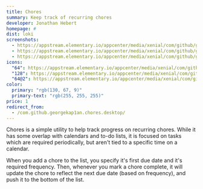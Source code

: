 ```yaml
---
title: Chores
summary: Keep track of recurring chores
developer: Jonathan Hebert
homepage: #
dist: loki
screenshots:
  - https://appstream.elementary.io/appcenter/media/xenial/com/github/georgekap1an.chores.desktop/8377510F66037DCA4AB8E2B27F7EAC96/screenshots/image-1_orig.png
  - https://appstream.elementary.io/appcenter/media/xenial/com/github/georgekap1an.chores.desktop/8377510F66037DCA4AB8E2B27F7EAC96/screenshots/image-2_orig.png
  - https://appstream.elementary.io/appcenter/media/xenial/com/github/georgekap1an.chores.desktop/8377510F66037DCA4AB8E2B27F7EAC96/screenshots/image-3_orig.png
icons:
  "64": https://appstream.elementary.io/appcenter/media/xenial/com/github/georgekap1an.chores.desktop/8377510F66037DCA4AB8E2B27F7EAC96/icons/64x64/com.github.georgekap1an.chores_com.github.georgekap1an.chores.png
  "128": https://appstream.elementary.io/appcenter/media/xenial/com/github/georgekap1an.chores.desktop/8377510F66037DCA4AB8E2B27F7EAC96/icons/128x128/com.github.georgekap1an.chores_com.github.georgekap1an.chores.png
  "64@2": https://appstream.elementary.io/appcenter/media/xenial/com/github/georgekap1an.chores.desktop/8377510F66037DCA4AB8E2B27F7EAC96/icons/64x64@2/com.github.georgekap1an.chores_com.github.georgekap1an.chores.png
color:
  primary: "rgb(130, 67, 9)"
  primary-text: "rgb(255, 255, 255)"
price: 1
redirect_from:
  - /com.github.georgekap1an.chores.desktop/
---
```


<p>Chores is a simple utility to help track progress on recurring chores.  While it has some overlap with calendars and to-do lists, it is focused on tasks which are required periodically, but aren&apos;t tied to a specific time on a calendar.</p>
<p>When you add a chore to the list, you specify it&apos;s first due date and it&apos;s required frequency.  Then, whenever you mark a chore complete, it will update the chore to reflect the next due date (based on frequency), and push it to the bottom of the list.</p>